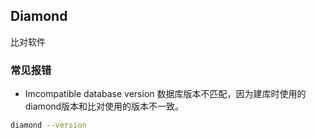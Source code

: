 ## Diamond 

比对软件




### 常见报错

- Imcompatible database version
数据库版本不匹配，因为建库时使用的diamond版本和比对使用的版本不一致。
```bash
diamond --version
```
